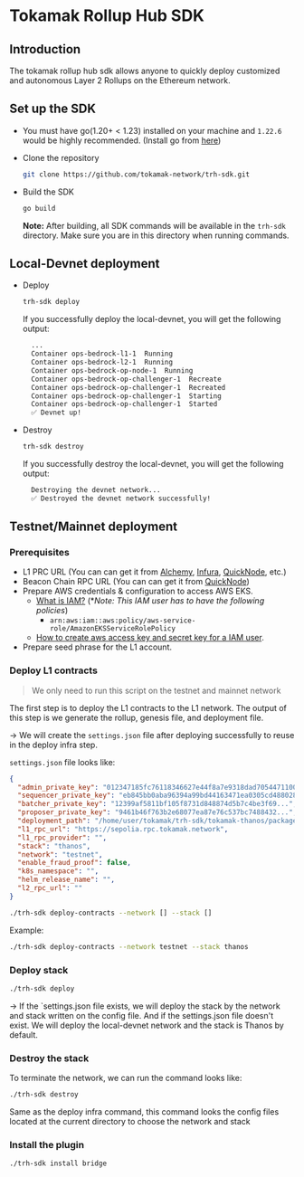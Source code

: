 # Tokamak Rollup Hub SDK

## Introduction

The tokamak rollup hub sdk allows anyone to quickly deploy customized and autonomous Layer 2 Rollups on the Ethereum network.

## Set up the SDK

- You must have go(1.20+ < 1.23) installed on your machine and `1.22.6` would be highly recommended. (Install go from [here](https://go.dev/doc/install))
- Clone the repository

  ```bash
  git clone https://github.com/tokamak-network/trh-sdk.git
  ```

- Build the SDK

  ```bash
  go build
  ```

  **Note:** After building, all SDK commands will be available in the `trh-sdk` directory. Make sure you are in this directory when running commands.

## Local-Devnet deployment

- Deploy

  ```bash
  trh-sdk deploy
  ```

  If you successfully deploy the local-devnet, you will get the following output:

  ```bash
    ...
    Container ops-bedrock-l1-1  Running
    Container ops-bedrock-l2-1  Running
    Container ops-bedrock-op-node-1  Running
    Container ops-bedrock-op-challenger-1  Recreate
    Container ops-bedrock-op-challenger-1  Recreated
    Container ops-bedrock-op-challenger-1  Starting
    Container ops-bedrock-op-challenger-1  Started
    ✅ Devnet up!
  ```

- Destroy
  ```bash
  trh-sdk destroy
  ```
  If you successfully destroy the local-devnet, you will get the following output:
  ```bash
    Destroying the devnet network...
    ✅ Destroyed the devnet network successfully!
  ```

## Testnet/Mainnet deployment

### Prerequisites

- L1 PRC URL (You can can get it from [Alchemy](https://www.alchemy.com/), [Infura](https://infura.io/), [QuickNode](https://www.quicknode.com/), etc.)
- Beacon Chain RPC URL (You can can get it from [QuickNode](https://www.quicknode.com/))
- Prepare AWS credentials & configuration to access AWS EKS.
  - [What is IAM?](https://docs.aws.amazon.com/IAM/latest/UserGuide/introduction.html) (\*_Note: This IAM user has to have the following policies_)
    - `arn:aws:iam::aws:policy/aws-service-role/AmazonEKSServiceRolePolicy`
  - [How to create aws access key and secret key for a IAM user](https://repost.aws/knowledge-center/create-access-key).
- Prepare seed phrase for the L1 account.

### Deploy L1 contracts

> We only need to run this script on the testnet and mainnet network

The first step is to deploy the L1 contracts to the L1 network. The output of this step is we generate the rollup, genesis file, and deployment file.

→ We will create the `settings.json` file after deploying successfully to reuse in the deploy infra step.

`settings.json` file looks like:

```json
{
  "admin_private_key": "012347185fc76118346627e44f8a7e9318dad70544711001...",
  "sequencer_private_key": "eb845bb0aba96394a99bd44163471ea0305cd4880280e0f...",
  "batcher_private_key": "12399af5811bf105f8731d848874d5b7c4be3f69...",
  "proposer_private_key": "9461b46f763b2e68077ea87e76c537bc7488432...",
  "deployment_path": "/home/user/tokamak/trh-sdk/tokamak-thanos/packages/tokamak/contracts-bedrock/deployments/11155111-deploy.json",
  "l1_rpc_url": "https://sepolia.rpc.tokamak.network",
  "l1_rpc_provider": "",
  "stack": "thanos",
  "network": "testnet",
  "enable_fraud_proof": false,
  "k8s_namespace": "",
  "helm_release_name": "",
  "l2_rpc_url": ""
}
```

```bash
./trh-sdk deploy-contracts --network [] --stack []
```

Example:

```bash
./trh-sdk deploy-contracts --network testnet --stack thanos
```

### Deploy stack

```bash
./trh-sdk deploy
```

→ If the `settings.json file exists, we will deploy the stack by the network and stack written on the config file. And if the settings.json file doesn't exist. We will deploy the local-devnet network and the stack is Thanos by default.

### Destroy the stack

To terminate the network, we can run the command looks like:

```bash
./trh-sdk destroy
```

Same as the deploy infra command, this command looks the config files located at the current directory to choose the network and stack

### Install the plugin

```bash
./trh-sdk install bridge
```
